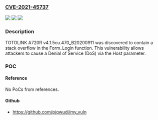### [CVE-2021-45737](https://cve.mitre.org/cgi-bin/cvename.cgi?name=CVE-2021-45737)
![](https://img.shields.io/static/v1?label=Product&message=n%2Fa&color=blue)
![](https://img.shields.io/static/v1?label=Version&message=n%2Fa&color=blue)
![](https://img.shields.io/static/v1?label=Vulnerability&message=n%2Fa&color=brighgreen)

### Description

TOTOLINK A720R v4.1.5cu.470_B20200911 was discovered to contain a stack overflow in the Form_Login function. This vulnerability allows attackers to cause a Denial of Service (DoS) via the Host parameter.

### POC

#### Reference
No PoCs from references.

#### Github
- https://github.com/pjqwudi/my_vuln

